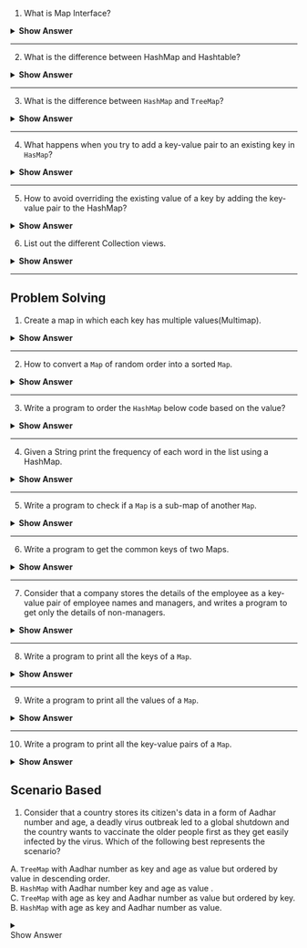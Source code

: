 1. What is Map Interface?

<details>
<summary><b>Show Answer</b></summary>
<blockquote>

- Map is an object that stores key and value pairs.
- Map doesn't store duplicate values and one key can have at most one value

</blockquote>

</details>

---

2. What is the difference between HashMap and Hashtable?

<details>

<summary><b>Show Answer</b></summary>

HashMap and Hashtable both are used to store data in key and value form. Both are using hashing technique to store unique keys.

|Sl.No|HashMap                |Hashtable                                         |
|-----|-----------------------|--------------------------------------------------|
| 01. |HashMap is **non synchronized**. It is not-thread safe and can't be shared between many threads without proper synchronization code.|Hashtable is **synchronized**. It is thread-safe and can be shared with many threads.|
| 02. |HashMap allows one null key and multiple null values.|Hashtable doesn't allow any null key or value.|
| 03. |HashMap is a new class introduced in JDK 1.2.|Hashtable is a legacy class.|
| 04. |HashMap is fast.       |Hashtable is slow.|
| 05. |We can make the HashMap synchronized by calling this code Map m = Collections.synchronizedMap(hashMap);|Hashtable is internally synchronized and can't be unsynchronized.|
| 06. |HashMap is traversed by Iterator.    |Hashtable is traversed by Enumerator and Iterator.|
| 07. |Iterator in HashMap is fail-fast.    |Enumerator in Hashtable is not fail-fast.         |
| 08. |HashMap inherits AbstractMap class.  |Hashtable inherits Dictionary class.              |
</details>

---
3. What is the difference between `HashMap` and `TreeMap`?

<details>

<summary><b>Show Answer</b></summary>


Java `HashMap` and `TreeMap` both are classes of the Java Collections framework. Java Map implementation usually acts as a bucketed hash table. When buckets get too large, they get transformed into nodes of TreeNodes, each structured similarly to those in java.util.TreeMap.

|HashMap                           |TreeMap                           |
|----------------------------------|----------------------------------|
|Java HashMap is a hashtable-based implementation of Map interface.|Java TreeMap is a Tree structure-based implementation of Map interface.|
|HashMap implements Map, Cloneable, and Serializable interface.|TreeMap implements NavigableMap, Cloneable, and Serializable interface.|
|HashMap allows a single null key and multiple null values.|TreeMap does not allow null keys but can have multiple null values.|
|HashMap allows heterogeneous elements because it does not perform sorting on keys.|TreeMap allows homogeneous values as a key because of sorting.|
|HashMap is faster than TreeMap because it provides constant-time performance that is O(1) for the basic operations like get() and put().|TreeMap is slow in comparison to HashMap because it provides the performance of O(log(n)) for most operations like add(), remove() and contains().|
|The HashMap class uses the `HashTable`.    |`TreeMap` internally uses a Red-Black tree, which is a self-balancing Binary Search Tree.|
|It uses the equals() method of the Object class to compare keys. The equals() method of the Map class overrides it.|It uses the compareTo() method to compare keys.|
|HashMap class contains only basic functions like get(), put(), KeySet(), etc. .|TreeMap class is rich in functionality, because it contains functions like: tailMap(), firstKey(), lastKey(), pollFirstEntry(), pollLastEntry().|
|Order of elements  HashMap does not maintain any order.|The elements are sorted in natural order (ascending).|
|The HashMap should be used when we do not require key-value pair in sorted order.| The TreeMap should be used when we require key-value pair in sorted (ascending) order.|

</details>

---
4. What happens when you try to add a key-value pair to an existing key in `HasMap`?

<details>
<summary><b>Show Answer</b></summary>

> When you try to add a key-value pair to `HashMap` and the key already exists, it overrides the value.

``` java
import java.util.*;

public class ExistingKey {
    public static void main(String[] args) {
        
        HashMap<String,Integer> hm = new HashMap<>();
        hm.put("Krishna",1);
        System.out.println(hm.get("Krishna"));
        hm.put("Krishna",4);
        System.out.println(hm.get("Krishna"));
        
    }
}


```
> the output of the program is :
>1
>4
> the value for Krishna is overridden from 1 to 4.



</details>
    
---
5. How to avoid overriding the existing value of a key by adding the key-value pair to the HashMap?

<details>
<summary><b>Show Answer</b></summary>

``` java
import java.util.*;

public class ExistingKey {
    public static void main(String[] args) {

        HashMap<String,Integer> hm = new HashMap<>();
        hm.put("Krishna",1);
        System.out.println(hm.get("Krishna"));
        hm.putIfAbsent("Krishna",4);
        System.out.println(hm.get("Krishna"));

    }
}



```

> the output of the program is :
>1
>1
> the value for Krishna is not overridden as `putIfAbsent` adds key and value, only if it doesn't exist previously.

</details>

6. List out the different Collection views.

<details>
<summary><b>Show Answer</b></summary>
<blockquote>

- Collection view methods are used to view a `Map` as a Collection.
- they are the only means to iterate over a `Map`.

- `keySet`:  the set of keys in the `Map`.
- `values`: the Collection of values obtained from the `Map`.
- `entrySet`: the set of key-value pairs from a `Map`. 

</blockquote>
</details>

---
    
## Problem Solving

1. Create a map in which each key has multiple values(Multimap).

<details>
<summary><b>Show Answer</b></summary>

``` java

public class MultiMap {
    public static void main(String[] args) {
        Map<String, List<String >> Multimap = new HashMap<>();
        ArrayList<String> al = new ArrayList<>();
        al.add("Sheldon Cooper");
        al.add("Leslie Winkle");
        al.add("Barry Kripkie");

        Multimap.put("Theoreticl Physists",al );

    }
}


```
<details>
<summary><b>Explanation</b></summary>
<blockquote>

- A Map is created with keys as Strings and Values as `ArrayList<String>`.
- An `ArrayList` can store String objects.
- Since each key will be referenced to a single `ArrayList`, no conditions are violated.
</blockquote>
</details>

</details>

 ---

2. How to convert a `Map` of random order into a sorted  `Map`.

<details>
<summary><b>Show Answer</b></summary>

``` java

public class OrderedMap {
    public static void main(String[] args) {
        HashMap<Integer,String> hm = new HashMap<>();
        hm.put(1,"Stephen Hawkins");
        hm.put(2,"Albert Einsten");
        hm.put(3,"Michel Faraday");
        hm.put(4,"Issac Newton");

        TreeMap<Integer,String > tm = new TreeMap<>(hm);
    }
}


```

<details>
<summary><b>Explanation</b></summary>

<blockquote>

- `HashMap` stores keys and values in random order, whereas `TreeMap` stores all the elements in sorted order.
- By creating a `TreeMap` and adding all the values of `HashMap` to `TreeMap` a sorted `Map` is created.

</blockquote>
</details>


</details>
    
  ---

3. Write a program to order the `HashMap` below code based on the value?

<details>
<summary><b>Show Answer</b></summary>

``` java
public class ValueOrder {
    public static void main(String[] args) {
        HashMap<Integer,String> hm = new HashMap<>();
        hm.put(1,"Stephen Hawkins");
        hm.put(2,"Albert Einsten");
        hm.put(3,"Michel Faraday");
        hm.put(4,"Issac Newton");

        hm.entrySet().stream().sorted(Map.Entry.comparingByValue()).forEach(System.out::println);
    }
}



```



<details>

<summary><b>Explanation</b></summary>

<blockquote>

- A HashMap is created and the elements are sorted by value using aggregate functions.


</blockquote>


</details>
</details>
    
---

4. Given a String print the frequency of each word in the list using a HashMap.

<details>

<summary><b>Show Answer</b></summary>

``` java
import java.util.*;

public class DistinctWords {
    public static void main(String[] args) {

        String sentence= "The world is full of obvious things, which nobody by any chance ever observes, I repeat nobody";
        String[] s = sentence.split(" ");
        HashMap<String,Integer> hm = new HashMap<>();

        for(String w: s)
        {
            Integer frequency = hm.get(w);
            if(frequency==null)
            {
                hm.put(w,1);
            }
            else {
                hm.put(w, frequency + 1);
            }
        }
        System.out.println(hm.size()+ " Distinct Words");
        System.out.println(hm);


    }
}


```

<details>
<summary><b>Explanation</b></summary>
<blockquote>

- A `String` array of the given string is created, if the words are new then a new key-value pair with word and frequency is added to the map and if the word already exists, then the frequency is increased by 1.

</blockquote>
</details>
</details>
    
---

5. Write a program to check if a `Map` is a sub-map of another `Map`.
<details>

<summary><b>Show Answer</b></summary>

``` java
import java.util.*;

public class SubMap {
    public static void main(String[] args) {

        HashMap<String,Integer> Map1 = new HashMap<>();
        Map1.put("Jupiter",1);
        Map1.put("Saturn",2);
        Map1.put("Venus",3);
        HashMap<String,Integer> Map2 = new HashMap<>();
        Map2.put("Jupiter",1);
        Map2.put("Saturn",2);
        System.out.println(Map1.entrySet().containsAll(Map2.entrySet()));


    }
}


```

<details>
<summary><b>Explanation</b></summary>
<blockquote>

- `entrySet()` gets all the key and value pairs to form the `Map` and `containsAll(Collection)` returns true if Map1 contains all the key-value pairs of Map2.

</blockquote>
</details>


</details>
    
---

6. Write a program to get the common keys of two Maps.

<details>
<summary><b>Show Answer</b></summary>

``` java

import java.util.*;

public class CommonKeys {
    public static void main(String[] args) {

        HashMap<String,Integer> Map1 = new HashMap<>();
        Map1.put("Jupiter",1);
        Map1.put("Saturn",2);
        Map1.put("Venus",3);
        HashMap<String,Integer> Map2 = new HashMap<>();
        Map2.put("Jupiter",1);
        Map2.put("Saturn",2);
        HashMap<String ,Integer> CommonKeys = new HashMap<>(Map1);
        CommonKeys.entrySet().retainAll(Map2.entrySet());
        System.out.println(CommonKeys.keySet());


    }
}



``` 

<details>
<summary><b>Explanation</b></summary>

- A new `HashMap` CommonKeys` is created to avoid changing the existing HashMaps and `retainAll()` methods to give the intersection of two Maps. 


</details>

</details>
    
 ---

7. Consider that a company stores the details of the employee as a key-value pair of employee names and managers, and writes a program to get only the details of non-managers.

<details>
<summary><b>Show Answer</b></summary>

``` java
import java.util.*;

public class Employee {
    public static void main(String[] args) {

        HashMap<String,String> Employees = new HashMap<>();
        Employees.put("Dwight", "Michel");
        Employees.put("Jim","Michel");
        Employees.put("Michel","Jan");
        HashSet<String> NonManagers = new HashSet<>(Employees.keySet());
        NonManagers.removeAll(Employees.values());
        System.out.println(NonManagers);

    }
}



```

<details>
<summary><b>Explanation</b></summary>
<blockquote>

- Employees contain employees as key and managers as value
- a `HashSet` is created with all the employee names
- from the hash set all the manager names are removed by get the manager names from `Employee.values()`.
- `removeAll()` method deletes all the values from the list that are present in a specific collection.



</blockquote>
</details>
</details>
    
    
---

8. Write a program to print all the keys of a `Map`.

<details>
<summary><b>Show Answer</b></summary>

``` java
import java.util.*;

public class Employee {
    public static void main(String[] args) {

        HashMap<String,String> Employees = new HashMap<>();
        Employees.put("Dwight", "Michel");
        Employees.put("Jim","Michel");
        Employees.put("Michel","Jan");
        for( String s: Employees.keySet()){
            System.out.println(s);
        }

    }
}

```

<details>
<summary><b>Explanation</b></summary>
<blockquote>

- `keySet()` returns all the keys of a `Map`. 
</blockquote>
</details>
</details>
    
---

9. Write a program to print all the values of a `Map`.

<details>
<summary><b>Show Answer</b></summary>

``` java
import java.util.*;

public class Employee {
    public static void main(String[] args) {

        HashMap<String,String> Employees = new HashMap<>();
        Employees.put("Dwight", "Michel");
        Employees.put("Jim","Michel");
        Employees.put("Michel","Jan");
        for( String s: Employees.values()){
            System.out.println(s);
        }

    }
}

```

<details>
<summary><b>Explanation</b></summary>
<blockquote>

- `values(?)` returns all the values of a `Map`. 
</blockquote>
</details>
</details>
    
 ---

10. Write a program to print all the key-value pairs of a `Map`.

<details>
<summary><b>Show Answer</b></summary>

``` java
import java.util.*;

public class Employee {
    public static void main(String[] args) {

        HashMap<String,String> Employees = new HashMap<>();
        Employees.put("Dwight", "Michel");
        Employees.put("Jim","Michel");
        Employees.put("Michel","Jan");

        for( Map.Entry<String,String> emp : Employees.entrySet()){
            System.out.println(emp.getKey()+": "+emp.getValue());
        }

    }
}

```

<details>
<summary><b>Explanation</b></summary>
<blockquote>

- `entrySet()` returns all the key and value pairs of a `Map` and `get key` and `getValue` are used to get keys and values individually from an `entrySet`. 
</blockquote>
</details>
</details>



## Scenario Based

1. Consider that a country stores its citizen's data in a form of Aadhar number and age, a deadly virus outbreak led to a global shutdown and the country wants to vaccinate the older people first as they get easily infected by the virus. Which of the following best represents the scenario?

A. `TreeMap` with Aadhar number as key and age as value but ordered by value in descending order.<br>
B. `HashMap` with Aadhar number key and age as value .<br>
C. `TreeMap` with age as key and Aadhar number as value but ordered by key.<br>
B. `HashMap` with age as key and Aadhar number as value.<br>


<details>

<summary><br> Show Answer</br></summary>

> A
<details>
<summary><br> Explanation </br></summary>

> `TreeMap` orders elements in a certain order and many people can be of the same age but everyone has a unique Aadhar number and by ordering them in descending order the people with high age will come first in the list.

</details>

</details>





